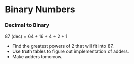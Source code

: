 # Binary Numbers

### Decimal to Binary

87 (dec) = 64 + 16 + 4 + 2 + 1
+ Find the greatest powers of 2 that will fit into 87.
+ Use truth tables to figure out implementation of adders.
+ Make adders tomorrow.